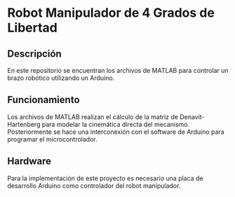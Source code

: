# Robot Manipulador de 4 Grados de Libertad

## Descripción

En este repositorio se encuentran los archivos de MATLAB para controlar un brazo robótico utilizando un Arduino.

## Funcionamiento

Los archivos de MATLAB realizan el cálculo de la matriz de Denavit-Hartenberg para modelar la cinemática directa del mecanismo. Posteriormente se hace una interconexión con el software de Arduino para programar el microcontrolador.

## Hardware

Para la implementación de este proyecto es necesario una placa de desarrollo Arduino como controlador del robot manipulador.
